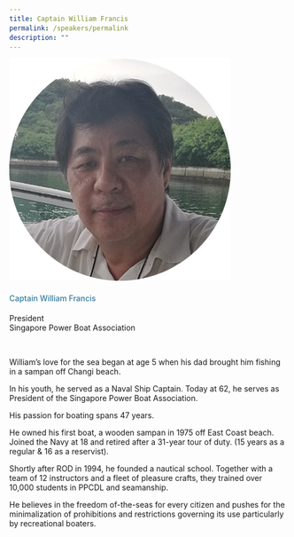 ```yaml
---
title: Captain William Francis
permalink: /speakers/permalink
description: ""
---
```

<div class="row">
            <div class="col is-3">
              <img src="/images/Speakers/William%20Francis.png">
            </div>
            <div class="col is-9 speaker-details">
              <h4>Captain William Francis</h4>
<p>President<br>
Singapore Power Boat Association</p><br>
<p>William’s love for the sea began at age 5 when his dad brought him fishing in a sampan off Changi beach.</p>
<p>In his youth, he served as a Naval Ship Captain. Today at 62, he serves as President of the Singapore Power Boat Association.</p>
<p>His passion for boating spans 47 years.</p>
<p>He owned his first boat, a wooden sampan in 1975 off East Coast beach. Joined the Navy at 18 and retired after a 31-year tour of duty. (15 years as a regular &amp; 16 as a reservist).</p>
<p>Shortly after ROD in 1994, he founded a nautical school. Together with a team of 12 instructors and a fleet of pleasure crafts, they trained over 10,000 students in PPCDL and seamanship.</p>
<p>He believes in the freedom of-the-seas for every citizen and pushes for the minimalization of prohibitions and restrictions governing its use particularly by recreational boaters.</p>
            </div>
          </div> 
					
<style type="text/css"> 
    .is-left{
      text-align: left;
    }
    h4{
      font-weight: 500; 
      color: #337B9A !important;
    }
     .speaker-details p { text-align: justified; }
  </style>